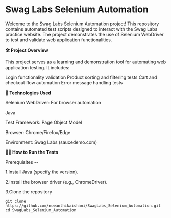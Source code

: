 # Swag Labs Selenium Automation
Welcome to the Swag Labs Selenium Automation project! This repository contains automated test scripts designed to interact with the Swag Labs practice website. The project demonstrates the use of Selenium WebDriver to test and validate web application functionalities.

**🛠️ Project Overview**

This project serves as a learning and demonstration tool for automating web application testing. It includes:

Login functionality validation
Product sorting and filtering tests
Cart and checkout flow automation
Error message handling tests

**🚀 Technologies Used**

Selenium WebDriver: For browser automation

Java

Test Framework: Page Object Model

Browser: Chrome/Firefox/Edge

Environment: Swag Labs (saucedemo.com)


**🧑‍💻 How to Run the Tests**

Prerequisites --

1.Install Java (specify the version).

2.Install the browser driver (e.g., ChromeDriver).

3.Clone the repository

    git clone https://github.com/nuwanthikaishani/SwagLabs_Selenium_Automation.git
    cd SwagLabs_Selenium_Automation

    



